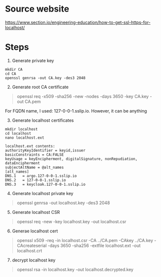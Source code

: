 # Source website

https://www.section.io/engineering-education/how-to-get-ssl-https-for-localhost/

# Steps

1. Generate private key

```
mkdir CA
cd CA
openssl genrsa -out CA.key -des3 2048
```

2. Generate root CA certificate
> openssl req -x509 -sha256 -new -nodes -days 3650 -key CA.key -out CA.pem

For FQDN name, I used: 127-0-0-1.sslip.io. However, it can be anything

3. Generate localhost certificates

```
mkdir localhost
cd localhost
nano localhost.ext
```

``````````````````````````````````````
localhost.ext contents:
authorityKeyIdentifier = keyid,issuer
basicConstraints = CA:FALSE
keyUsage = keyEncipherment, digitalSignature, nonRepudiation, dataEncipherment
subjectAltName = @alt_names
[alt_names]
DNS.1   = argo.127-0-0-1.sslip.io
DNS.2   = 127-0-0-1.sslip.io
DNS.3   = keycloak.127-0-0-1.sslip.io
````````````````````````````````````````````````

4. Generate localhost private key

> openssl genrsa -out localhost.key -des3 2048

5. Generate localhost CSR
> openssl req -new -key localhost.key -out localhost.csr

6. Generae localhost cert
> openssl x509 -req -in localhost.csr -CA ../CA.pem -CAkey ../CA.key -CAcreateserial -days 3650 -sha256 -extfile localhost.ext -out localhost.crt

7. decrypt localhost key
> openssl rsa -in localhost.key -out localhost.decrypted.key
